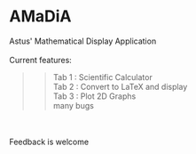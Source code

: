 # AMaDiA
Astus' Mathematical Display Application<br/><br/>
Current features:<br/>
>>Tab 1 : Scientific Calculator<br/>
>>Tab 2 : Convert to LaTeX and display<br/>
>>Tab 3 : Plot 2D Graphs<br/>
>>many bugs<br/>
<br/>
<br/>
Feedback is welcome
